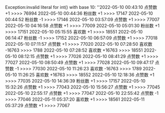 Exception:invalid literal for int() with base 10: ''2022-05-10  00:43:10   点赞数 +1 >>>> 76994
2022-05-10  00:44:36   粉丝数 +1 >>>> 17147
2022-05-10  00:44:52   粉丝数 -1 >>>> 17146
2022-05-10  03:57:09   点赞数 +1 >>>> 77007
2022-05-10  04:16:58   点赞数 +1 >>>> 77009
2022-05-10  05:01:30   粉丝数 +1 >>>> 17151
2022-05-10  05:15:55   喜欢数 +1 >>>> 18551
2022-05-10  06:14:47   粉丝数 -1 >>>> 17152
2022-05-10  06:57:09   点赞数 +1 >>>> 77018
2022-05-10  07:11:57   点赞数 +1 >>>> 77020
2022-05-10  07:28:50   喜欢数 -16763 >>>> 1788
2022-05-10  07:28:52   喜欢数 +16763 >>>> 18551
2022-05-10  08:12:15   点赞数 +1 >>>> 77026
2022-05-10  08:41:29   点赞数 +1 >>>> 77027
2022-05-10  08:50:49   点赞数 +1 >>>> 77028
2022-05-10  09:47:17   点赞数 -1 >>>> 77030
2022-05-10  11:26:23   喜欢数 -16763 >>>> 1789
2022-05-10  11:26:25   喜欢数 +16763 >>>> 18552
2022-05-10  12:18:36   点赞数 +1 >>>> 77035
2022-05-10  14:36:39   粉丝数 +1 >>>> 17157
2022-05-10  15:32:26   点赞数 +1 >>>> 77043
2022-05-10  15:56:27   点赞数 +1 >>>> 77045
2022-05-10  22:55:17   点赞数 +1 >>>> 77047
2022-05-10  22:55:42   点赞数 -1 >>>> 77046
2022-05-11  05:37:20   喜欢数 +1 >>>> 18561
2022-05-11  05:37:29   点赞数 +1 >>>> 77067
